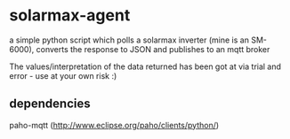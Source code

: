 solarmax-agent
==============

a simple python script which polls a solarmax inverter (mine is an SM-6000), converts the response to JSON and publishes to an mqtt broker

The values/interpretation of the data returned has been got at via trial and error - use at your own risk :)

dependencies
------------
paho-mqtt  (http://www.eclipse.org/paho/clients/python/)
